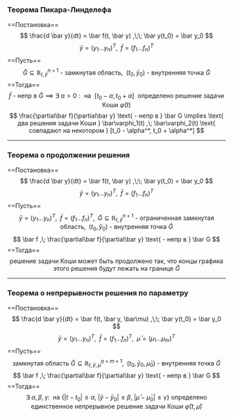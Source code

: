 ### Теорема Пикара-Линделефа
==Постановка==
$$
\frac{d \bar y}{dt} = \bar f(t, \bar y) ,\;\;
\bar y(t_0) = \bar y_0
$$
$$
\bar y = (y_1 \ldots y_n)^T ,\;\;
\bar f = (f_1 \ldots f_n)^T
$$
==Пусть==
$$
\bar G \subseteq \mathbb{R}^{n+1}_{t,\bar y} \text{ - замкнутая область} ,\;\;
(t_0, \bar y_0) \text{ - внутренняя точка } \bar G
$$
==Тогда==
$$
\bar f \text{ - непр в } \bar G
\implies
\exists \; \alpha > 0 : \text{ на } \:[t_0 - \alpha,\, t_0 + \alpha]\: \text{ определено решение задачи Коши} \: \bar\varphi(t)
$$
$$
\frac{\partial\bar f}{\partial\bar y} \text{ - непр в } \bar G
\implies
\text{ два решения задачи Коши } \bar\varphi_1(t) ,\; \bar\varphi_2(t) \text{ совпадают на некотором } [t_0 - \alpha^*, t_0 + \alpha^*]
$$

---

### Теорема о продолжении решения
==Постановка==
$$
\frac{d \bar y}{dt} = \bar f(t, \bar y) ,\;\;
\bar y(t_0) = \bar y_0
$$
$$
\bar y = (y_1 \ldots y_n)^T ,\;\;
\bar f = (f_1 \ldots f_n)^T
$$
==Пусть==
$$
\bar y = (y_1 \ldots y_n)^T ,\;\;
\bar f = (f_1 \ldots f_n)^T ,\;\;
\bar G \subseteq \mathbb{R}^{n+1}_{t,\bar y} \text{ - ограниченная замкнутая область} ,\;\;
(t_0, \bar y_0) \text{ - внутренняя точка } \bar G
$$
$$
\bar f ,\; \frac{\partial\bar f}{\partial\bar y} \text{ - непр в } \bar G
$$
==Тогда==
$$\text{решение задачи Коши может быть продолжено так, что концы графика этого решения будут лежать на границе } \bar G$$

---

### Теорема о непрерывности решения по параметру
==Постановка==
$$
\frac{d \bar y}{dt} = \bar f(t, \bar y, \bar\mu) ,\;\;
\bar y(t_0) = \bar y_0
$$
$$
\bar y = (y_1 \ldots y_n)^T ,\;\;
\bar f = (f_1 \ldots f_n)^T ,\;\;
\bar\mu = (\mu_1 \ldots \mu_m)^T
$$
==Пусть==
$$
\text{ замкнутая область } \bar G \subseteq \mathbb{R}^{n+m+1}_{t, \bar y, \bar \mu} ,\;\;
(t_0, \bar y_0, \bar\mu_0) \text{ - внутренняя точка } \bar G
$$
$$
\bar f ,\; \frac{\partial\bar f}{\partial\bar y} \text{ - непр в } \bar G
$$
==Тогда==
$$
\exists \; \alpha, \beta, \gamma : \; 
\text{ на } \bigg\{
	|t-t_0| \le \alpha ,\; |\bar y - \bar y_0| \le \beta ,\; |\bar\mu - \bar\mu_0| \le \gamma 
\bigg\}
\text{ определено единственное непрерывное решение задачи Коши } \bar\varphi(t, \bar\mu)
$$